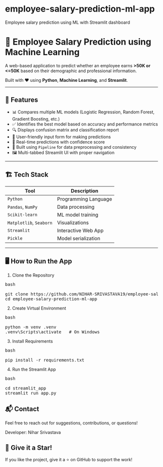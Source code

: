 # employee-salary-prediction-ml-app
Employee salary prediction using ML with Streamlit dashboard
# 🧠 Employee Salary Prediction using Machine Learning

A web-based application to predict whether an employee earns **>50K or <=50K** based on their demographic and professional information.

Built with ❤️ using **Python**, **Machine Learning**, and **Streamlit**.

---

## 🚀 Features

- 📊 Compares multiple ML models (Logistic Regression, Random Forest, Gradient Boosting, etc.)
- ✅ Identifies the best model based on accuracy and performance metrics
- 🔍 Displays confusion matrix and classification report
- 🧾 User-friendly input form for making predictions
- 🔁 Real-time predictions with confidence score
- 📌 Built using `Pipeline` for data preprocessing and consistency
- 🖼️ Multi-tabbed Streamlit UI with proper navigation

---

## 🏗️ Tech Stack

| Tool | Description |
|------|-------------|
| `Python` | Programming Language |
| `Pandas`, `NumPy` | Data processing |
| `Scikit-learn` | ML model training |
| `Matplotlib`, `Seaborn` | Visualizations |
| `Streamlit` | Interactive Web App |
| `Pickle` | Model serialization |

---
##  🖥️ How to Run the App
1. Clone the Repository
<pre>bash

git clone https://github.com/NIHAR-SRIVASTAVA19/employee-salary-prediction-ml-app.git
cd employee-salary-prediction-ml-app </pre>

2. Create Virtual Environment
<pre>bash

python -m venv .venv
.venv\Scripts\activate   # On Windows </pre>

3. Install Requirements
<pre>bash

pip install -r requirements.txt</pre>

4. Run the Streamlit App
<pre>bash

cd streamlit_app
streamlit run app.py</pre>

## 📬 Contact
Feel free to reach out for suggestions, contributions, or questions!

Developer: Nihar Srivastava

## 🌟 Give it a Star!
If you like the project, give it a ⭐ on GitHub to support the work!




